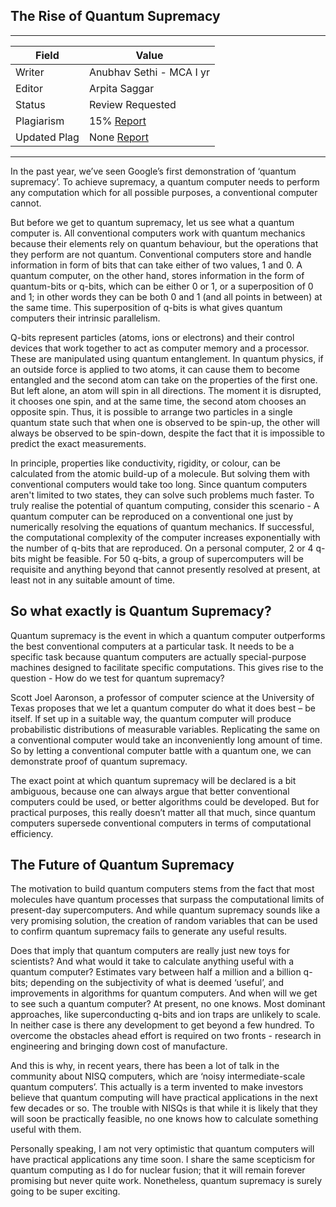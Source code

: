 ## The Rise of Quantum Supremacy

---
| Field | Value |
|----|----|
| Writer | Anubhav Sethi - MCA I yr|
| Editor | Arpita Saggar			   |
| Status | Review Requested    |
| Plagiarism| 15% [Report](./plag-reports/plag-rise-of-quantum-supremacy.pdf) | 
| Updated Plag | None [Report](./plag-reports/plag-v3-rise-of-quantum-supremacy.pdf)|

---
In the past year, we’ve seen Google’s first demonstration of ‘quantum supremacy’. To achieve supremacy, a quantum computer needs to perform any computation which for all possible purposes, a conventional computer cannot.

But before we get to quantum supremacy, let us see what a quantum computer is. All conventional computers work with quantum mechanics because their elements rely on quantum behaviour, but the operations that they perform are not quantum. Conventional computers store and handle information in form of bits that can take either of two values, 1 and 0. A quantum computer, on the other hand, stores information in the form of quantum-bits or q-bits, which can be either 0 or 1, or a superposition of 0 and 1; in other words they can be both 0 and 1 (and all points in between) at the same time. This superposition of q-bits is what gives quantum computers their intrinsic parallelism.

Q-bits represent particles (atoms, ions or electrons) and their control devices that work together to act as computer memory and a processor. These are manipulated using quantum entanglement. In quantum physics, if an outside force is applied to two atoms, it can cause them to become entangled and the second atom can take on the properties of the first one. But left alone, an atom will spin in all directions. The moment it is disrupted, it chooses one spin, and at the same time, the second atom chooses an opposite spin.  Thus, it is possible to arrange two particles in a single quantum state such that when one is observed to be spin-up, the other will always be observed to be spin-down, despite the fact that it is impossible to predict the exact measurements.

In principle, properties like conductivity, rigidity, or colour, can be calculated from the atomic build-up of a molecule. But solving them with conventional computers would take too long. Since quantum computers aren't limited to two states, they can solve such problems much faster.  To truly realise the potential of quantum computing, consider this scenario - A quantum computer can be reproduced on a conventional one just by numerically resolving the equations of quantum mechanics. If successful, the computational complexity of the computer increases exponentially with the number of q-bits that are reproduced. On a personal computer, 2 or 4 q-bits might be feasible. For 50 q-bits, a group of supercomputers will be requisite and anything beyond that cannot presently resolved at present, at least not in any suitable amount of time.

## So what exactly is Quantum Supremacy?

Quantum supremacy is the event in which a quantum computer outperforms the best conventional computers at a particular task. It needs to be a specific task because quantum computers are actually special-purpose machines designed to facilitate specific computations. This gives rise to the question - How do we test for quantum supremacy?

Scott Joel Aaronson, a professor of computer science at the University of Texas proposes that we let a quantum computer do what it does best – be itself. If set up in a suitable way, the quantum computer will produce probabilistic distributions of measurable variables. Replicating the same on a conventional computer would take an inconveniently long amount of time. So by letting a conventional computer battle with a quantum one, we can demonstrate proof of quantum supremacy.

The exact point at which quantum supremacy will be declared is a bit ambiguous, because one can always argue that better conventional computers could be used, or better algorithms could be developed. But for practical purposes, this really doesn’t matter all that much, since quantum computers supersede conventional computers in terms of computational efficiency.

## The Future of Quantum Supremacy

The motivation to build quantum computers stems from the fact that most molecules have quantum processes that surpass the computational limits of present-day supercomputers. And while quantum supremacy sounds like a very promising solution, the creation of random variables that can be used to confirm quantum supremacy fails to generate any useful results. 

Does that imply that quantum computers are really just new toys for scientists? And what would it take to calculate anything useful with a quantum computer? Estimates vary between half a million and a billion q-bits; depending on the subjectivity of what is deemed ‘useful’, and improvements in algorithms for quantum computers. And when will we get to see such a quantum computer? At present, no one knows. Most dominant approaches, like superconducting q-bits and ion traps are unlikely to scale. In neither case is there any development to get beyond a few hundred. To overcome the obstacles ahead effort is required on two fronts - research in engineering and bringing down cost of manufacture.

And this is why, in recent years, there has been a lot of talk in the community about NISQ computers, which are ‘noisy intermediate-scale quantum computers’. This actually is a term invented to make investors believe that quantum computing will have practical applications in the next few decades or so. The trouble with NISQs is that while it is likely that they will soon be practically feasible, no one knows how to calculate something useful with them.

Personally speaking, I am not very optimistic that quantum computers will have practical applications any time soon. I share the same scepticism for quantum computing as I do for nuclear fusion; that it will remain forever promising but never quite work. Nonetheless, quantum supremacy is surely going to be super exciting.
